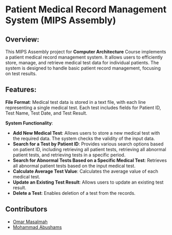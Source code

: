 # Patient Medical Record Management System (MIPS Assembly)

## Overview:
This MIPS Assembly project for **Computer Architecture** Course implements a patient medical record management system. It allows users to efficiently store, manage, and retrieve medical test data for individual patients. The system is designed to handle basic patient record management, focusing on test results.

## Features:
 **File Format**: Medical test data is stored in a text file, with each line representing a single medical test. Each test includes fields for Patient ID, Test Name, Test Date, and Test Result.
 
 **System Functionality**:
   - **Add New Medical Test**: Allows users to store a new medical test with the required data. The system checks the validity of the input data.
   - **Search for a Test by Patient ID**: Provides various search options based on patient ID, including retrieving all patient tests, retrieving all abnormal patient tests, and retrieving tests in a specific period.
   - **Search for Abnormal Tests Based on a Specific Medical Test**: Retrieves all abnormal patient tests based on the input medical test.
   - **Calculate Average Test Value**: Calculates the average value of each medical test.
   - **Update an Existing Test Result**: Allows users to update an existing test result.
   - **Delete a Test**: Enables deletion of a test from the records.


## Contributors

- [Omar Masalmah](https://github.com/Omarmasalmah)
- [Mohammad Abushams](https://github.com/MohammadAbuShams)
